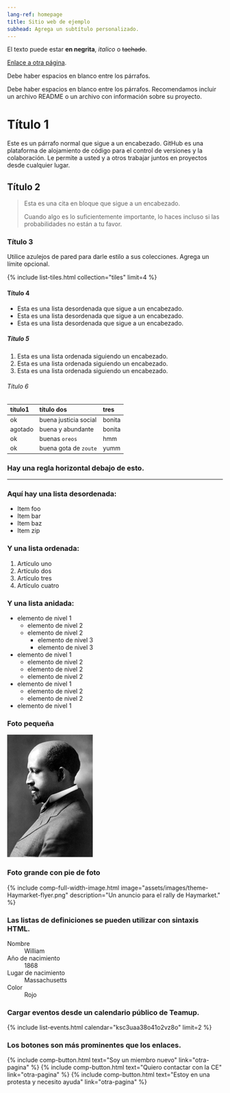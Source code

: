 ```yaml
---
lang-ref: homepage
title: Sitio web de ejemplo
subhead: Agrega un subtítulo personalizado.
---
```


El texto puede estar **en negrita**, _italico_ o ~~tachado~~.

[Enlace a otra página](otra-pagina).

Debe haber espacios en blanco entre los párrafos.

Debe haber espacios en blanco entre los párrafos. Recomendamos incluir un archivo README o un archivo con información sobre su proyecto.

# Título 1

Este es un párrafo normal que sigue a un encabezado. GitHub es una plataforma de alojamiento de código para el control de versiones y la colaboración. Le permite a usted y a otros trabajar juntos en proyectos desde cualquier lugar.

## Título 2

> Esta es una cita en bloque que sigue a un encabezado.
>
> Cuando algo es lo suficientemente importante, lo haces incluso si las probabilidades no están a tu favor.

### Título 3

Utilice azulejos de pared para darle estilo a sus colecciones. Agrega un límite opcional.

{% include list-tiles.html collection="tiles" limit=4 %}

#### Título 4

* Esta es una lista desordenada que sigue a un encabezado.
* Esta es una lista desordenada que sigue a un encabezado.
* Esta es una lista desordenada que sigue a un encabezado.

##### Título 5

1. Esta es una lista ordenada siguiendo un encabezado.
2. Esta es una lista ordenada siguiendo un encabezado.
3. Esta es una lista ordenada siguiendo un encabezado.

###### Título 6

| título1      | título dos            | tres   |
|:-------------|:----------------------|:-------|
| ok           | buena justicia social | bonita |
| agotado      | buena y abundante     | bonita |
| ok           | buenas `oreos`        | hmm    |
| ok           | buena gota de `zoute` | yumm   |

### Hay una regla horizontal debajo de esto.

* * *

### Aquí hay una lista desordenada:

* Item foo
* Item bar
* Item baz
* Item zip

### Y una lista ordenada:

1. Artículo uno
2. Artículo dos
3. Artículo tres
4. Artículo cuatro

### Y una lista anidada:

- elemento de nivel 1
	- elemento de nivel 2
	- elemento de nivel 2
		- elemento de nivel 3
		- elemento de nivel 3
- elemento de nivel 1
	- elemento de nivel 2
	- elemento de nivel 2
	- elemento de nivel 2
- elemento de nivel 1
	- elemento de nivel 2
	- elemento de nivel 2
- elemento de nivel 1

### Foto pequeña

![Perfil lateral de W.E.B. DuBois](/assets/images/theme-WEB-DuBois.png)

### Foto grande con pie de foto

{% include comp-full-width-image.html image="assets/images/theme-Haymarket-flyer.png" description="Un anuncio para el rally de Haymarket." %}

### Las listas de definiciones se pueden utilizar con sintaxis HTML.

<dl>
<dt>Nombre</dt>
<dd>William</dd>
<dt>Año de nacimiento</dt>
<dd>1868</dd>
<dt>Lugar de nacimiento</dt>
<dd>Massachusetts</dd>
<dt>Color</dt>
<dd>Rojo</dd>
</dl>

### Cargar eventos desde un calendario público de Teamup.

{% include list-events.html calendar="ksc3uaa38o41o2vz8o" limit=2 %}

### Los botones son más prominentes que los enlaces.

{% include comp-button.html text="Soy un miembro nuevo" link="otra-pagina" %}
{% include comp-button.html text="Quiero contactar con la CE" link="otra-pagina" %}
{% include comp-button.html text="Estoy en una protesta y necesito ayuda" link="otra-pagina" %}
